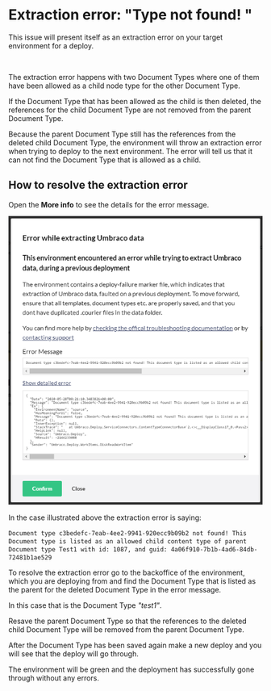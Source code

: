 # Extraction error: "Type not found! "

This issue will present itself as an extraction error on your target environment for a deploy.

<figure><img src="../../../../.gitbook/assets/image (56).png" alt=""><figcaption></figcaption></figure>

The extraction error happens with two Document Types where one of them have been allowed as a child node type for the other Document Type.

If the Document Type that has been allowed as the child is then deleted, the references for the child Document Type are not removed from the parent Document Type.

Because the parent Document Type still has the references from the deleted child Document Type, the environment will throw an extraction error when trying to deploy to the next environment. The error will tell us that it can not find the Document Type that is allowed as a child.

## How to resolve the extraction error

Open the **More info** to see the details for the error message.

![Extraction error on Live](images/Extraction_Error.png)

In the case illustrated above the extraction error is saying:

```
Document type c3bedefc-7eab-4ee2-9941-920ecc9b09b2 not found! This Document type is listed as an allowed child content type of parent Document type Test1 with id: 1087, and guid: 4a06f910-7b1b-4ad6-84db-72481b1ae529
```

To resolve the extraction error go to the backoffice of the environment, which you are deploying from and find the Document Type that is listed as the parent for the deleted Document Type in the error message.

In this case that is the Document Type _"test1"_.

Resave the parent Document Type so that the references to the deleted child Document Type will be removed from the parent Document Type.

After the Document Type has been saved again make a new deploy and you will see that the deploy will go through.

The environment will be green and the deployment has successfully gone through without any errors.
